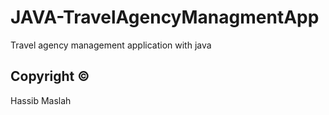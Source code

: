# JAVA-TravelAgencyManagmentApp
Travel agency management application with java

## Copyright ©
Hassib Maslah
